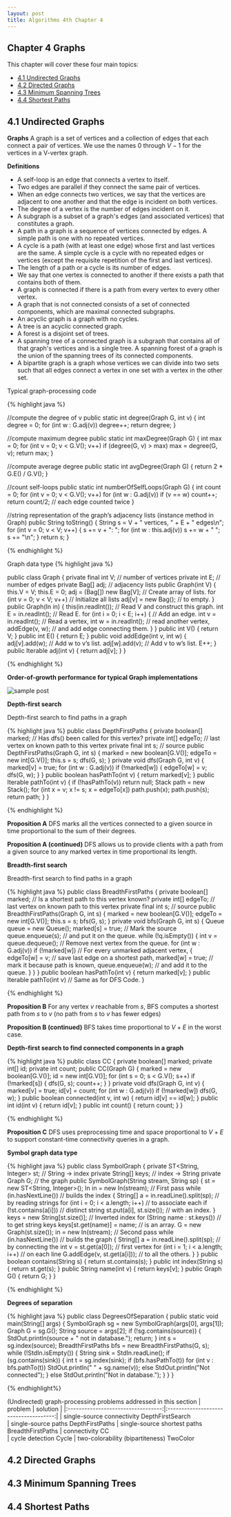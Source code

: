 ```yaml
---
layout: post
title: Algorithms 4th Chapter 4
---
```


Chapter 4 Graphs
----------------------

This chapter will cover these four main topics:

- [4.1 Undirected Graphs](#41-undirected-graphs)
- [4.2 Directed Graphs](#42-directed-graphs)
- [4.3 Minimum Spanning Trees](#43-minimum-spanning-trees)
- [4.4 Shortest Paths](#44-shortest-paths)

4.1 Undirected Graphs
----------------------

**Graphs** 
A graph is a set of vertices and a collection of edges that each connect a pair of vertices. 
We use the names $0$ through $V-1$ for the vertices in a V-vertex graph.

**Definitions**

* A self-loop is an edge that connects a vertex to itself.
* Two edges are parallel if they connect the same pair of vertices.
* When an edge connects two vertices, we say that the vertices are adjacent to one another and 
  that the edge is incident on both vertices.
* The degree of a vertex is the number of edges incident on it.
* A subgraph is a subset of a graph's edges (and associated vertices) that constitutes a graph.
* A path in a graph is a sequence of vertices connected by edges. 
  A simple path is one with no repeated vertices.
* A cycle is a path (with at least one edge) whose first and last vertices are the same. 
  A simple cycle is a cycle with no repeated edges or vertices (except the requisite repetition 
  of the first and last vertices).
* The length of a path or a cycle is its number of edges.
* We say that one vertex is connected to another if there exists a path that contains both of them.
* A graph is connected if there is a path from every vertex to every other vertex.
* A graph that is not connected consists of a set of connected components, which are maximal 
  connected subgraphs.
* An acyclic graph is a graph with no cycles.
* A tree is an acyclic connected graph.
* A forest is a disjoint set of trees.
* A spanning tree of a connected graph is a subgraph that contains all of that graph's vertices and is 
  a single tree. A spanning forest of a graph is the union of the spanning trees of its connected components.
* A bipartite graph is a graph whose vertices we can divide into two sets such that all edges connect 
  a vertex in one set with a vertex in the other set.

Typical graph-processing code 

{% highlight java %} 

//compute the degree of v
public static int degree(Graph G, int v)
{
	int degree = 0;
	for (int w : G.adj(v)) degree++;
	return degree;
}

//compute maximum degree
public static int maxDegree(Graph G)
{
	int max = 0;
	for (int v = 0; v < G.V(); v++)
		if (degree(G, v) > max)
			max = degree(G, v);
	return max;
}

//compute average degree 
public static int avgDegree(Graph G)
{ return 2 * G.E() / G.V(); }

//count self-loops
public static int numberOfSelfLoops(Graph G)
{
	int count = 0;
	for (int v = 0; v < G.V(); v++)
		for (int w : G.adj(v))
			if (v == w) count++;
	return count/2; // each edge counted twice
}

//string representation of the graph’s adjacency lists (instance method in Graph)
public String toString()
{
	String s = V + " vertices, " + E + " edges\n";
	for (int v = 0; v < V; v++)
	{
		s += v + ": ";
		for (int w : this.adj(v))
			s += w + " ";
		s += "\n";
	}
	 return s;
}

{% endhighlight %}

Graph data type
{% highlight java %}

public class Graph
{
	private final int V; // number of vertices
 	private int E; // number of edges
 	private Bag<Integer>[] adj; // adjacency lists
 	public Graph(int V)
 	{
 		this.V = V; this.E = 0;
 		adj = (Bag<Integer>[]) new Bag[V]; // Create array of lists.
 		for (int v = 0; v < V; v++) // Initialize all lists
 			adj[v] = new Bag<Integer>(); // to empty.
 	}
 	public Graph(In in)
 	{
 		this(in.readInt()); // Read V and construct this graph.
 		int E = in.readInt(); // Read E.
 		for (int i = 0; i < E; i++)
 		{	// Add an edge.
 			int v = in.readInt(); // Read a vertex,
 			int w = in.readInt(); // read another vertex,
 			addEdge(v, w); // and add edge connecting them.
 		}
 	}
 	public int V() { return V; }
 	public int E() { return E; }
 	public void addEdge(int v, int w)
 	{
 		adj[v].add(w); // Add w to v’s list.
 		adj[w].add(v); // Add v to w’s list.
 		E++;
 	}
 	public Iterable<Integer> adj(int v)
 	{ return adj[v]; }
}

{% endhighlight %}

**Order-of-growth performance for typical Graph implementations**

![sample post]({{site.baseurl}}/images/algorithms4/performance1.png)

**Depth-first search**

Depth-first search to find paths in a graph

{% highlight java %}
public class DepthFirstPaths
{
	private boolean[] marked; // Has dfs() been called for this vertex?
 	private int[] edgeTo; // last vertex on known path to this vertex
 	private final int s; // source
 	public DepthFirstPaths(Graph G, int s)
 	{
 		marked = new boolean[G.V()];
 		edgeTo = new int[G.V()];
 		this.s = s;
 		dfs(G, s);
 	}
 	private void dfs(Graph G, int v)
 	{
 		marked[v] = true;
 		for (int w : G.adj(v))
 			if (!marked[w])
 			{
 				edgeTo[w] = v;
 				dfs(G, w);
 			}
 	}
 	public boolean hasPathTo(int v)
 	{ return marked[v]; }
 	public Iterable<Integer> pathTo(int v)
 	{
 		if (!hasPathTo(v)) return null;
 		Stack<Integer> path = new Stack<Integer>();
 		for (int x = v; x != s; x = edgeTo[x])
 			path.push(x);
 		path.push(s);
 		return path;
 	}
} 

{% endhighlight %}

**Proposition A** 
DFS marks all the vertices connected to a given source in time proportional to 
the sum of their degrees.

**Proposition A (continued)**
DFS allows us to provide clients with a path from a given source to any marked 
vertex in time proportional its length. 

**Breadth-first search** 

Breadth-first search to find paths in a graph

{% highlight java %}
public class BreadthFirstPaths
{
	private boolean[] marked; // Is a shortest path to this vertex known?
 	private int[] edgeTo; // last vertex on known path to this vertex
 	private final int s; // source
 	public BreadthFirstPaths(Graph G, int s)
 	{
 		marked = new boolean[G.V()];
 		edgeTo = new int[G.V()];
 		this.s = s;
 		bfs(G, s);
 	}
 	private void bfs(Graph G, int s)
 	{
 		Queue<Integer> queue = new Queue<Integer>();
 		marked[s] = true; // Mark the source
 		queue.enqueue(s); // and put it on the queue.
 		while (!q.isEmpty())
 		{
 			int v = queue.dequeue(); // Remove next vertex from the queue.
 			for (int w : G.adj(v))
 				if (!marked[w]) // For every unmarked adjacent vertex,
 				{
 					edgeTo[w] = v; // save last edge on a shortest path,
 					marked[w] = true; // mark it because path is known,
 					queue.enqueue(w); // and add it to the queue.
 				}
 		}
 	}
 	public boolean hasPathTo(int v)
 	{	return marked[v]; }
 	public Iterable<Integer> pathTo(int v)
 	// Same as for DFS Code.
}

{% endhighlight %}

**Proposition B**
For any vertex $v$ reachable from $s$, BFS computes a shortest path from $s$ to $v$ 
(no path from $s$ to $v$ has fewer edges)

**Proposition B (continued)**
BFS takes time proportional to $V+E$ in the worst case.

**Depth-first search to find connected components in a graph**

{% highlight java %}
public class CC
{
	private boolean[] marked;
 	private int[] id;
 	private int count;
 	public CC(Graph G)
 	{
 		marked = new boolean[G.V()];
 		id = new int[G.V()];
 		for (int s = 0; s < G.V(); s++)
 			if (!marked[s])
 			{
 				dfs(G, s);
 				count++;
 			}
 	}
 	private void dfs(Graph G, int v)
 	{
 		marked[v] = true;
 		id[v] = count;
 		for (int w : G.adj(v))
 			if (!marked[w])
 				dfs(G, w);
 	}
 	public boolean connected(int v, int w)
 	{	return id[v] == id[w]; }
 	public int id(int v)
 	{	return id[v]; }
 	public int count()
 	{	return count; }
}

{% endhighlight %}

**Proposition C**
DFS uses preprocessing time and space proportional to $V+E$ to support 
constant-time connectivity queries in a graph.

**Symbol graph data type**

{% highlight java %}
public class SymbolGraph
{
	private ST<String, Integer> st;                // String -> index
 	private String[] keys;                         // index -> String
 	private Graph G;                               // the graph
 	public SymbolGraph(String stream, String sp)
 	{
 		st = new ST<String, Integer>();
 		In in = new In(stream);                    // First pass
 		while (in.hasNextLine())                   // builds the index
 		{
 			String[] a = in.readLine().split(sp);  // by reading strings
 			for (int i = 0; i < a.length; i++)     // to associate each
 				if (!st.contains(a[i]))            // distinct string
 					st.put(a[i], st.size());       // with an index.
 		}
 		keys = new String[st.size()];               // Inverted index
 		for (String name : st.keys())               // to get string keys
 			keys[st.get(name)] = name;              // is an array.
 		G = new Graph(st.size());
 		in = new In(stream);                        // Second pass
 		while (in.hasNextLine())                    // builds the graph
 		{
 			String[] a = in.readLine().split(sp);   // by connecting the
 			int v = st.get(a[0]);                   // first vertex
 			for (int i = 1; i < a.length; i++)      // on each line
 				G.addEdge(v, st.get(a[i]));         // to all the others.
 		}
 	}
 	public boolean contains(String s)  {	return st.contains(s); }
 	public int index(String s)         {	return st.get(s); }
 	public String name(int v)          {	return keys[v]; }
 	public Graph G()                   {	return G; }
}

{% endhighlight %}

**Degrees of separation**

{% highlight java %}
public class DegreesOfSeparation
{
	public static void main(String[] args)
 	{
 		SymbolGraph sg = new SymbolGraph(args[0], args[1]);
 		Graph G = sg.G();
 		String source = args[2];
 		if (!sg.contains(source))
 		{	StdOut.println(source + " not in database."); return; }
 		int s = sg.index(source);
 		BreadthFirstPaths bfs = new BreadthFirstPaths(G, s);
 		while (!StdIn.isEmpty())
 		{
 			String sink = StdIn.readLine();
 			if (sg.contains(sink))
 			{
 				int t = sg.index(sink);
 				if (bfs.hasPathTo(t))
 					for (int v : bfs.pathTo(t))
 						StdOut.println(" " + sg.name(v));
 				else StdOut.println("Not connected");
 			}
 			else StdOut.println("Not in database.");
 		}
 	}
}

{% endhighlight%}

(Undirected) graph-processing problems addressed in this section
|            problem                 |        solution                       |
|:----------------------------------:|:-------------------------------------:|
| single-source connectivity               DepthFirstSearch  
| single-source paths                      DepthFirstPaths 
| single-source shortest paths             BreadthFirstPaths 
| connectivity                             CC  
| cycle detection                          Cycle
| two-colorability (bipartiteness)         TwoColor 

4.2 Directed Graphs
-------------------



4.3 Minimum Spanning Trees
--------------------------


4.4 Shortest Paths
------------------


